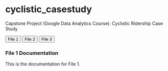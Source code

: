 # cyclistic_casestudy
Capstone Project (Google Data Analytics Course): Cyclistic Ridership Case Study 

<div class="tab">
  <button class="tablinks" onclick="openTab(event, 'file1')">File 1</button>
  <button class="tablinks" onclick="openTab(event, 'file2')">File 2</button>
  <button class="tablinks" onclick="openTab(event, 'file3')">File 3</button>
</div>

<div id="file1" class="tabcontent">
  <h3>File 1 Documentation</h3>
  <p>This is the documentation for File 1.</p>
</div>

<div id="file2" class="tabcontent" style="display:none">
  <h3>File 2 Documentation</h3>
  <p>This is the documentation for File 2.</p>
</div>

<div id="file3" class="tabcontent" style="display:none">
  <h3>File 3 Documentation</h3>
  <p>This is the documentation for File 3.</p>
</div>

<script>
function openTab(evt, fileName) {
  var i, tabcontent, tablinks;
  tabcontent = document.getElementsByClassName("tabcontent");
  for (i = 0; i < tabcontent.length; i++) {
    tabcontent[i].style.display = "none";
  }
  tablinks = document.getElementsByClassName("tablinks");
  for (i = 0; i < tablinks.length; i++) {
    tablinks[i].className = tablinks[i].className.replace(" active", "");
  }
  document.getElementById(fileName).style.display = "block";
  evt.currentTarget.className += " active";
}
</script>
